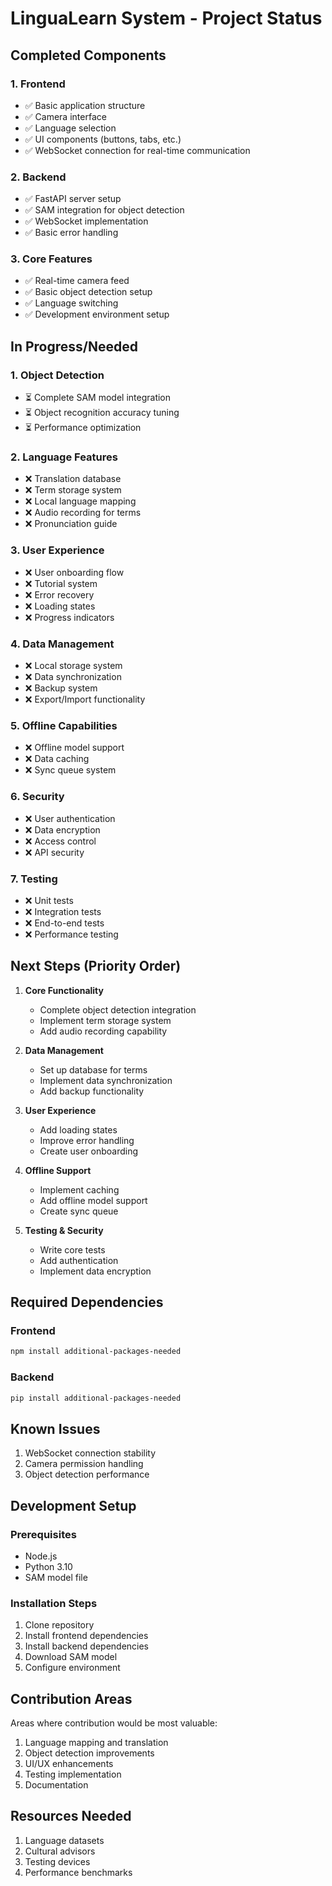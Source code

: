 # LinguaLearn System - Project Status

## Completed Components

### 1. Frontend
- ✅ Basic application structure
- ✅ Camera interface
- ✅ Language selection
- ✅ UI components (buttons, tabs, etc.)
- ✅ WebSocket connection for real-time communication

### 2. Backend
- ✅ FastAPI server setup
- ✅ SAM integration for object detection
- ✅ WebSocket implementation
- ✅ Basic error handling

### 3. Core Features
- ✅ Real-time camera feed
- ✅ Basic object detection setup
- ✅ Language switching
- ✅ Development environment setup

## In Progress/Needed

### 1. Object Detection
- ⏳ Complete SAM model integration
- ⏳ Object recognition accuracy tuning
- ⏳ Performance optimization

### 2. Language Features
- ❌ Translation database
- ❌ Term storage system
- ❌ Local language mapping
- ❌ Audio recording for terms
- ❌ Pronunciation guide

### 3. User Experience
- ❌ User onboarding flow
- ❌ Tutorial system
- ❌ Error recovery
- ❌ Loading states
- ❌ Progress indicators

### 4. Data Management
- ❌ Local storage system
- ❌ Data synchronization
- ❌ Backup system
- ❌ Export/Import functionality

### 5. Offline Capabilities
- ❌ Offline model support
- ❌ Data caching
- ❌ Sync queue system

### 6. Security
- ❌ User authentication
- ❌ Data encryption
- ❌ Access control
- ❌ API security

### 7. Testing
- ❌ Unit tests
- ❌ Integration tests
- ❌ End-to-end tests
- ❌ Performance testing

## Next Steps (Priority Order)

1. **Core Functionality**
   - Complete object detection integration
   - Implement term storage system
   - Add audio recording capability

2. **Data Management**
   - Set up database for terms
   - Implement data synchronization
   - Add backup functionality

3. **User Experience**
   - Add loading states
   - Improve error handling
   - Create user onboarding

4. **Offline Support**
   - Implement caching
   - Add offline model support
   - Create sync queue

5. **Testing & Security**
   - Write core tests
   - Add authentication
   - Implement data encryption

## Required Dependencies

### Frontend
```bash
npm install additional-packages-needed
```

### Backend
```bash
pip install additional-packages-needed
```

## Known Issues

1. WebSocket connection stability
2. Camera permission handling
3. Object detection performance

## Development Setup

### Prerequisites
- Node.js
- Python 3.10
- SAM model file

### Installation Steps
1. Clone repository
2. Install frontend dependencies
3. Install backend dependencies
4. Download SAM model
5. Configure environment

## Contribution Areas

Areas where contribution would be most valuable:
1. Language mapping and translation
2. Object detection improvements
3. UI/UX enhancements
4. Testing implementation
5. Documentation

## Resources Needed

1. Language datasets
2. Cultural advisors
3. Testing devices
4. Performance benchmarks
